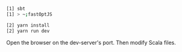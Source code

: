 ```bash
[1] sbt
[1] > ~;fastOptJS

[2] yarn install
[2] yarn run dev
```
Open the browser on the dev-server's port.
Then modify Scala files.